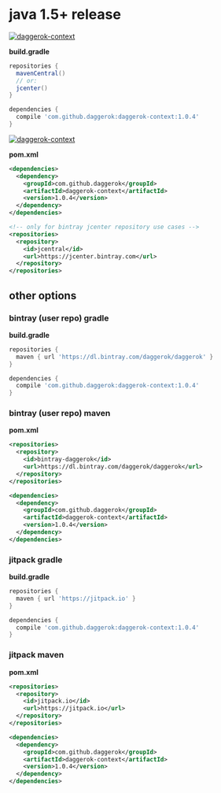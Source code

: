 # java 1.5+ release

[![daggerok-context](https://www.bintray.com/docs/images/bintray_badge_color.png)](https://bintray.com/daggerok/daggerok/daggerok-context?source=watch)

**build.gradle**

```gradle
repositories {
  mavenCentral()
  // or:
  jcenter()
}

dependencies {
  compile 'com.github.daggerok:daggerok-context:1.0.4'
}
```

[![daggerok-context](http://maven.apache.org/images/maven-logo-black-on-white.png)](https://maven-badges.herokuapp.com/maven-central/com.github.daggerok/daggerok-context)

**pom.xml**

```xml
<dependencies>
  <dependency>
    <groupId>com.github.daggerok</groupId>
    <artifactId>daggerok-context</artifactId>
    <version>1.0.4</version>
  </dependency>
</dependencies>

<!-- only for bintray jcenter repository use cases -->
<repositories>
  <repository>
    <id>jcentral</id>
    <url>https://jcenter.bintray.com</url>
  </repository>
</repositories>
```

## other options

### bintray (user repo) gradle

**build.gradle**

```gradle
repositories {
  maven { url 'https://dl.bintray.com/daggerok/daggerok' }
}

dependencies {
  compile 'com.github.daggerok:daggerok-context:1.0.4'
}
```

### bintray (user repo) maven

**pom.xml**

```xml
<repositories>
  <repository>
    <id>bintray-daggerok</id>
    <url>https://dl.bintray.com/daggerok/daggerok</url>
  </repository>
</repositories>

<dependencies>
  <dependency>
    <groupId>com.github.daggerok</groupId>
    <artifactId>daggerok-context</artifactId>
    <version>1.0.4</version>
  </dependency>
</dependencies>
```

### jitpack gradle

**build.gradle**

```gradle
repositories {
  maven { url 'https://jitpack.io' }
}

dependencies {
  compile 'com.github.daggerok:daggerok-context:1.0.4'
}
```

### jitpack maven

**pom.xml**

```xml
<repositories>
  <repository>
    <id>jitpack.io</id>
    <url>https://jitpack.io</url>
  </repository>
</repositories>

<dependencies>
  <dependency>
    <groupId>com.github.daggerok</groupId>
    <artifactId>daggerok-context</artifactId>
    <version>1.0.4</version>
  </dependency>
</dependencies>
```

